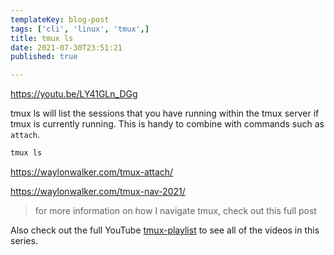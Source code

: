 ```yaml
---
templateKey: blog-post
tags: ['cli', 'linux', 'tmux',]
title: tmux ls
date: 2021-07-30T23:51:21
published: true

---
```


https://youtu.be/LY41GLn_DGg

tmux ls will list the sessions that you have running within the tmux server if
tmux is currently running.  This is handy to combine with commands such as `attach`.

``` bash
tmux ls
```
https://waylonwalker.com/tmux-attach/

https://waylonwalker.com/tmux-nav-2021/

> for more information on how I navigate tmux, check out this full post


Also check out the full YouTube
[tmux-playlist](https://www.youtube.com/playlist?list=PLTRNG6WIHETB4reAxbWza3CZeP9KL6Bkr)
to see all of the videos in this series.
